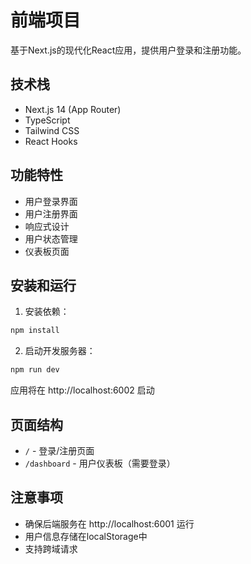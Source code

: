 # 前端项目

基于Next.js的现代化React应用，提供用户登录和注册功能。

## 技术栈

- Next.js 14 (App Router)
- TypeScript
- Tailwind CSS
- React Hooks

## 功能特性

- 用户登录界面
- 用户注册界面
- 响应式设计
- 用户状态管理
- 仪表板页面

## 安装和运行

1. 安装依赖：
```bash
npm install
```

2. 启动开发服务器：
```bash
npm run dev
```

应用将在 http://localhost:6002 启动

## 页面结构

- `/` - 登录/注册页面
- `/dashboard` - 用户仪表板（需要登录）

## 注意事项

- 确保后端服务在 http://localhost:6001 运行
- 用户信息存储在localStorage中
- 支持跨域请求